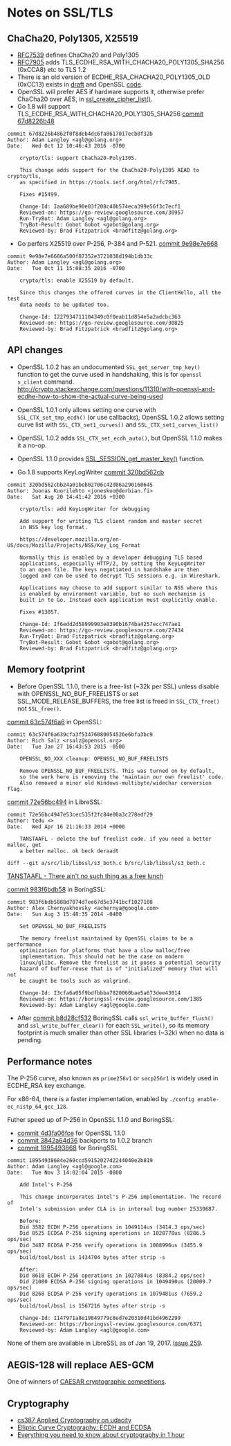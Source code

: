 # Notes on SSL/TLS

## ChaCha20, Poly1305, X25519
* [RFC7539](https://tools.ietf.org/html/rfc7539) defines ChaCha20 and Poly1305
* [RFC7905](https://tools.ietf.org/html/rfc7905) adds TLS_ECDHE_RSA_WITH_CHACHA20_POLY1305_SHA256 (0xCCA8) etc to TLS 1.2
* There is an old version of ECDHE_RSA_CHACHA20_POLY1305_OLD (0xCC13) exists in [draft](https://tools.ietf.org/html/draft-agl-tls-chacha20poly1305) and OpenSSL [code](https://boringssl.googlesource.com/boringssl/+/271777f5ac6c7f7d1aaf95b91c5a5bef86da6363).
* OpenSSL will prefer AES if hardware supports it, otherwise prefer ChaCha20 over AES, in [ssl_create_cipher_list()](https://github.com/libressl-portable/openbsd/blob/master/src/lib/libssl/ssl_ciph.c#L1397).
* Go 1.8 will support TLS_ECDHE_RSA_WITH_CHACHA20_POLY1305_SHA256 [commit 67d8226b48](https://go.googlesource.com/go/+/67d8226b4862f0f8deb4dc6fa8617017ecb0f32b)

```text
commit 67d8226b4862f0f8deb4dc6fa8617017ecb0f32b
Author: Adam Langley <agl@golang.org>
Date:   Wed Oct 12 10:46:43 2016 -0700

    crypto/tls: support ChaCha20-Poly1305.

    This change adds support for the ChaCha20-Poly1305 AEAD to crypto/tls,
    as specified in https://tools.ietf.org/html/rfc7905.

    Fixes #15499.

    Change-Id: Iaa689be90e03f208c40b574eca399e56f3c7ecf1
    Reviewed-on: https://go-review.googlesource.com/30957
    Run-TryBot: Adam Langley <agl@golang.org>
    TryBot-Result: Gobot Gobot <gobot@golang.org>
    Reviewed-by: Brad Fitzpatrick <bradfitz@golang.org>
```

* Go perfers X25519 over P-256, P-384 and P-521. [commit 9e98e7e668](https://go.googlesource.com/go/+/9e98e7e6686a500f87352e3721038d194b1db33c)

```text
commit 9e98e7e6686a500f87352e3721038d194b1db33c
Author: Adam Langley <agl@golang.org>
Date:   Tue Oct 11 15:08:35 2016 -0700

    crypto/tls: enable X25519 by default.

    Since this changes the offered curves in the ClientHello, all the test
    data needs to be updated too.

    Change-Id: I227934711104349c0f0eab11d854e5a2adcbc363
    Reviewed-on: https://go-review.googlesource.com/30825
    Reviewed-by: Brad Fitzpatrick <bradfitz@golang.org>
```

## API changes

* OpenSSL 1.0.2 has an undocumented `SSL_get_server_tmp_key()` function to get the curve used in handshaking, this is for `openssl s_client` command. <http://crypto.stackexchange.com/questions/11310/with-openssl-and-ecdhe-how-to-show-the-actual-curve-being-used>
* OpenSSL 1.0.1 only allows setting one curve with `SSL_CTX_set_tmp_ecdh()` (or use callbacks), OpenSSL 1.0.2 allows setting curve list with `SSL_CTX_set1_curves()` and `SSL_CTX_set1_curves_list()`
* OpenSSL 1.0.2 adds `SSL_CTX_set_ecdh_auto()`, but OpenSSL 1.1.0 makes it a no-op.
* OpenSSL 1.1.0 provides [SSL_SESSION_get_master_key()](https://www.openssl.org/docs/man1.1.0/ssl/SSL_get_client_random.html) function.

* Go 1.8 supports KeyLogWriter [commit 320bd562cb](https://go.googlesource.com/go/+/320bd562cbb24a01beb02706c42d06a290160645)

```text
commit 320bd562cbb24a01beb02706c42d06a290160645
Author: Joonas Kuorilehto <joneskoo@derbian.fi>
Date:   Sat Aug 20 14:41:42 2016 +0300

    crypto/tls: add KeyLogWriter for debugging

    Add support for writing TLS client random and master secret
    in NSS key log format.

    https://developer.mozilla.org/en-US/docs/Mozilla/Projects/NSS/Key_Log_Format

    Normally this is enabled by a developer debugging TLS based
    applications, especially HTTP/2, by setting the KeyLogWriter
    to an open file. The keys negotiated in handshake are then
    logged and can be used to decrypt TLS sessions e.g. in Wireshark.

    Applications may choose to add support similar to NSS where this
    is enabled by environment variable, but no such mechanism is
    built in to Go. Instead each application must explicitly enable.

    Fixes #13057.

    Change-Id: If6edd2d58999903e8390b1674ba4257ecc747ae1
    Reviewed-on: https://go-review.googlesource.com/27434
    Run-TryBot: Brad Fitzpatrick <bradfitz@golang.org>
    TryBot-Result: Gobot Gobot <gobot@golang.org>
    Reviewed-by: Brad Fitzpatrick <bradfitz@golang.org>
```

## Memory footprint

* Before OpenSSL 1.1.0, there is a free-list (~32k per SSL) unless disable with OPENSSL_NO_BUF_FREELISTS or set SSL_MODE_RELEASE_BUFFERS, the free list is freed in `SSL_CTX_free()` not `SSL_free()`.

[commit 63c574f6a6](https://github.com/openssl/openssl/commit/63c574f6a639cfa3f53476080054526e6bfa3bc9) in OpenSSL:

```text
commit 63c574f6a639cfa3f53476080054526e6bfa3bc9
Author: Rich Salz <rsalz@openssl.org>
Date:   Tue Jan 27 16:43:53 2015 -0500

    OPENSSL_NO_XXX cleanup: OPENSSL_NO_BUF_FREELISTS

    Remove OPENSSL_NO_BUF_FREELISTS. This was turned on by default,
    so the work here is removing the 'maintain our own freelist' code.
    Also removed a minor old Windows-multibyte/widechar conversion flag.
```

[commit 72e56bc494](https://github.com/libressl-portable/openbsd/commit/72e56bc4947e53cec535f2fc84e00a3c278edf29) in LibreSSL:

```text
commit 72e56bc4947e53cec535f2fc84e00a3c278edf29
Author: tedu <>
Date:   Wed Apr 16 21:16:33 2014 +0000

    TANSTAAFL - delete the buf freelist code. if you need a better malloc, get
    a better malloc. ok beck deraadt

diff --git a/src/lib/libssl/s3_both.c b/src/lib/libssl/s3_both.c
```
[TANSTAAFL - There ain't no such thing as a free lunch](https://en.wikipedia.org/wiki/There_ain't_no_such_thing_as_a_free_lunch)

[commit 983f6bdb58](https://boringssl.googlesource.com/boringssl/+/983f6bdb5888d7074d7ee67d5e3741bcf1027108%5E%21/) in BoringSSL:

```text
commit 983f6bdb5888d7074d7ee67d5e3741bcf1027108
Author: Alex Chernyakhovsky <achernya@google.com>
Date:   Sun Aug 3 15:48:35 2014 -0400

    Set OPENSSL_NO_BUF_FREELISTS

    The memory freelist maintained by OpenSSL claims to be a performance
    optimization for platforms that have a slow malloc/free
    implementation. This should not be the case on modern
    linux/glibc. Remove the freelist as it poses a potential security
    hazard of buffer-reuse that is of "initialized" memory that will not
    be caught be tools such as valgrind.

    Change-Id: I3cfa6a05f9bdfbbba7820060bae5a673dee43014
    Reviewed-on: https://boringssl-review.googlesource.com/1385
    Reviewed-by: Adam Langley <agl@google.com>
```

* After [commit b8d28cf532](https://boringssl.googlesource.com/boringssl/+/b8d28cf532e6dde3d5684ededb3878b05e692e00) BoringSSL calls `ssl_write_buffer_flush()` and `ssl_write_buffer_clear()` for each `SSL_write()`, so its memory footprint is much smaller than other SSL libraries (~32k) when no data is pending.

## Performance notes

The P-256 curve, also known as `prime256v1` or `secp256r1` is widely used in ECDHE_RSA key exchange.

For x86-64, there is a faster implementation, enabled by `./config enable-ec_nistp_64_gcc_128`.

Futher speed up of P-256 in OpenSSL 1.1.0 and BoringSSL:

* [commit 4d3fa06fce](https://github.com/openssl/openssl/commit/4d3fa06fce52682bfbc503c7ded2d0289e3f8cde) for OpenSSL 1.1.0
* [commit 3842a64d36](https://github.com/openssl/openssl/commit/3842a64d36bc47ef7cc1370147fd0e5b60a27a2b) backports to 1.0.2 branch
* [commit 1895493868](https://boringssl.googlesource.com/boringssl/+/18954938684e269ccd59152027d2244040e2b819) for BoringSSL

```text
commit 18954938684e269ccd59152027d2244040e2b819
Author: Adam Langley <agl@google.com>
Date:   Tue Nov 3 14:02:04 2015 -0800

    Add Intel's P-256

    This change incorporates Intel's P-256 implementation. The record of
    Intel's submission under CLA is in internal bug number 25330687.

    Before:
    Did 3582 ECDH P-256 operations in 1049114us (3414.3 ops/sec)
    Did 8525 ECDSA P-256 signing operations in 1028778us (8286.5 ops/sec)
    Did 3487 ECDSA P-256 verify operations in 1008996us (3455.9 ops/sec)
    build/tool/bssl is 1434704 bytes after strip -s

    After:
    Did 8618 ECDH P-256 operations in 1027884us (8384.2 ops/sec)
    Did 21000 ECDSA P-256 signing operations in 1049490us (20009.7 ops/sec)
    Did 8268 ECDSA P-256 verify operations in 1079481us (7659.2 ops/sec)
    build/tool/bssl is 1567216 bytes after strip -s

    Change-Id: I147971a8e19849779c8ed7e20310d41bd4962299
    Reviewed-on: https://boringssl-review.googlesource.com/6371
    Reviewed-by: Adam Langley <agl@google.com>
```

None of them are available in LibreSSL as of Jan 19, 2017. [Issue 259](https://github.com/libressl-portable/portable/issues/259).

## AEGIS-128 will replace AES-GCM

One of winners of [CAESAR cryptographic competitions](http://competitions.cr.yp.to/caesar-submissions.html).

## Cryptography

* [cs387 Applied Cryptography on udacity](https://www.udacity.com/course/applied-cryptography--cs387)
* [Elliptic Curve Cryptography: ECDH and ECDSA](http://andrea.corbellini.name/2015/05/30/elliptic-curve-cryptography-ecdh-and-ecdsa/)
* [Everything you need to know about cryptography in 1 hour](http://www.bsdcan.org/2010/schedule/attachments/135_crypto1hr.pdf)

